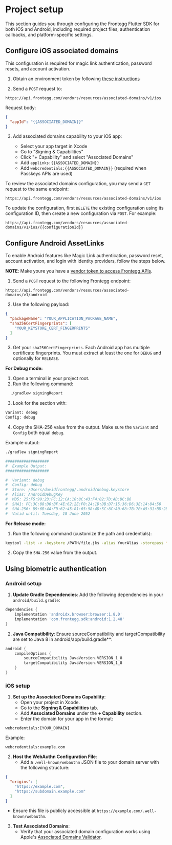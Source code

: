 # Project setup

This section guides you through configuring the Frontegg Flutter SDK for both iOS and Android, including required project files, authentication callbacks, and platform-specific settings.


## Configure iOS associated domains

This configuration is required for magic link authentication, password resets, and account
activation.

1. Obtain an environment token by
   following [these instructions](https://developers.frontegg.com/api/vendor-service)

2. Send a `POST` request to:

```
https://api.frontegg.com/vendors/resources/associated-domains/v1/ios
```

Request body:

```json
{
  "appId": "{{ASSOCIATED_DOMAIN}}"
}
```

3. Add associated domains capability to your iOS app:

    - Select your app target in Xcode
    - Go to "Signing & Capabilities"
    - Click "+ Capability" and select "Associated Domains"
    - Add `applinks:{{ASSOCIATED_DOMAIN}}`
    - Add `webcredentials:{{ASSOCIATED_DOMAIN}}` (required when Passkeys APIs are used)

To review the associated domains configuration, you may send a `GET` request to the same endpoint:

```
https://api.frontegg.com/vendors/resources/associated-domains/v1/ios
```

To update the configuration, first `DELETE` the existing configuration using its configuration ID,
then create a new configuration via `POST`. For example:

```
https://api.frontegg.com/vendors/resources/associated-domains/v1/ios/{{configurationId}} 
```

## Configure Android AssetLinks

To enable Android features like Magic Link authentication, password reset, account activation, and
login with identity providers, follow the steps below.

**NOTE**: Make youre you have
a [vendor token to access Frontegg APIs](https://docs.frontegg.com/reference/getting-started-with-your-api).

1. Send a `POST` request to the following Frontegg endpoint:

```
https://api.frontegg.com/vendors/resources/associated-domains/v1/android
```

2. Use the following payload:

```json
{
  "packageName": "YOUR_APPLICATION_PACKAGE_NAME",
  "sha256CertFingerprints": [
    "YOUR_KEYSTORE_CERT_FINGERPRINTS"
  ]
}
```

3. Get your `sha256CertFingerprints`. Each Android app has multiple certificate fingerprints. You
   must extract at least the one for `DEBUG` and optionally for `RELEASE`.

**For Debug mode:**

1. Open a terminal in your project root.
2. Run the following command:

``` bash
  ./gradlew signingReport
```

3. Look for the section with:

``` bash
Variant: debug
Config: debug
```

4. Copy the SHA-256 value from the output. Make sure the `Variant` and `Config` both equal `debug`.

Example output:

``` bash
./gradlew signingReport

###################
#  Example Output:
###################

#  Variant: debug
#  Config: debug
#  Store: /Users/davidfrontegg/.android/debug.keystore
#  Alias: AndroidDebugKey
#  MD5: 25:F5:99:23:FC:12:CA:10:8C:43:F4:02:7D:AD:DC:B6
#  SHA1: FC:3C:88:D6:BF:4E:62:2E:F0:24:1D:DB:D7:15:36:D6:3E:14:84:50
#  SHA-256: D9:6B:4A:FD:62:45:81:65:98:4D:5C:8C:A0:68:7B:7B:A5:31:BD:2B:9B:48:D9:CF:20:AE:56:FD:90:C1:C5:EE
#  Valid until: Tuesday, 18 June 2052
```

**For Release mode:**

1. Run the following command (customize the path and credentials):

``` bash
keytool -list -v -keystore /PATH/file.jks -alias YourAlias -storepass *** -keypass ***
```

2. Copy the `SHA-256` value from the output.



## Using biometric authentication

### Android setup

1. **Update Gradle Dependencies**:
   Add the following dependencies in your `android/build.gradle`:
```groovy
dependencies {
    implementation 'androidx.browser:browser:1.8.0'
    implementation 'com.frontegg.sdk:android:1.2.48'
}
```

2. **Java Compatibility**: 
    Ensure sourceCompatibility and targetCompatibility are set to Java 8 in android/app/build.gradle**:
```groovy
android {
    compileOptions {
        sourceCompatibility JavaVersion.VERSION_1_8
        targetCompatibility JavaVersion.VERSION_1_8
    }
}
```

### iOS setup

1. **Set up the Associated Domains Capability**:
   - Open your project in Xcode.
   - Go to the **Signing & Capabilities** tab.
   - Add **Associated Domains** under the **+ Capability** section.
   - Enter the domain for your app in the format:
```
webcredentials:[YOUR_DOMAIN]
```
Example:
```
webcredentials:example.com
```

2. **Host the WebAuthn Configuration File**:
   - Add a `.well-known/webauthn` JSON file to your domain server with the following structure:
```json
{
  "origins": [
    "https://example.com",
    "https://subdomain.example.com"
  ]
}
```
   - Ensure this file is publicly accessible at `https://example.com/.well-known/webauthn`.

3. **Test Associated Domains**:
   - Verify that your associated domain configuration works using Apple's [Associated Domains Validator](https://developer.apple.com/contact/request/associated-domains).
